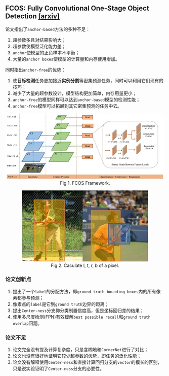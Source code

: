 ## FCOS: Fully Convolutional One-Stage Object Detection [\[arxiv\]](https://arxiv.org/abs/1904.01355)

论文指出了`anchor-based`方法的多种不足：

1. 超参数多且对结果影响大；
2. 超参数使模型泛化能力差；
3. `anchor`使模型的正负样本不平衡；
4. 大量的`anchor boxes`使模型的计算量和内存使用增加。

同时指出`anchor-free`的优势：

1. 使**目标检测**任务更加接近**实例分割**等密集预测任务，同时可以利用它们现有的技巧；
2. 减少了大量的超参数设计，模型结构更加简单，内存用量更小；
3. `anchor-free`的模型同样可以达到`anchor-based`模型的检测性能；
4. `anchor-free`模型可以拓展到其它密集预测的任务中去。

<p align="center">
  <img src="../../imgs/fcos_1.jpg" alt="fcos framework" width=700px />
  <br />
  Fig 1. FCOS Framework.
</p>

<p align="center">
  <img src="../../imgs/fcos_2.jpg" alt="caculate ltrb" width=400px />
  <br />
  Fig 2. Caculate l, t, r, b of a pixel.
</p>

### 论文创新点

1. 提出了一个`label`的分配方法，即`ground truth bounding boxes`内的所有像素都参与预测；
2. 像素点的`label`是它到`ground truth`边界的距离；
3. 提出`Center-ness`分支抑分类制置信度高，但是坐标回归差的结果；
4. 使用多尺度检测(FPN)有效缓解`best possible recall`和`ground truth overlap`问题。

### 论文不足

1. 论文完全没有提及计算复杂度，只是含糊地和`CornerNet`进行了对比；
2. 论文也没有很好地证明它较少超参数的优势，即任务的泛化性能；
3. 论文没有解释使用`Center-ness`和直接计算回归分支的`vector`的模长的区别，只是说实验证明了`Center-ness`分支的必要性。
